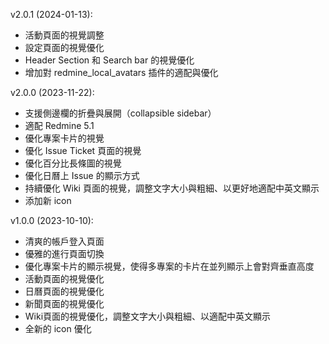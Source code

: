 v2.0.1 (2024-01-13):

* 活動頁面的視覺調整
* 設定頁面的視覺優化
* Header Section 和 Search bar 的視覺優化
* 增加對 redmine_local_avatars 插件的適配與優化

v2.0.0 (2023-11-22):

* 支援側邊欄的折疊與展開（collapsible sidebar）
* 適配 Redmine 5.1
* 優化專案卡片的視覺
* 優化 Issue Ticket 頁面的視覺
* 優化百分比長條圖的視覺
* 優化日曆上 Issue 的顯示方式
* 持續優化 Wiki 頁面的視覺，調整文字大小與粗細、以更好地適配中英文顯示
* 添加新 icon

v1.0.0 (2023-10-10):

* 清爽的帳戶登入頁面
* 優雅的進行頁面切換
* 優化專案卡片的顯示視覺，使得多專案的卡片在並列顯示上會對齊垂直高度
* 活動頁面的視覺優化
* 日曆頁面的視覺優化
* 新聞頁面的視覺優化
* Wiki頁面的視覺優化，調整文字大小與粗細、以適配中英文顯示
* 全新的 icon 優化
